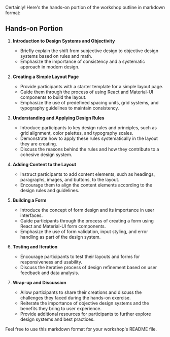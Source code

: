 Certainly! Here's the hands-on portion of the workshop outline in markdown format:

## Hands-on Portion

1. **Introduction to Design Systems and Objectivity**

   - Briefly explain the shift from subjective design to objective design systems based on rules and math.
   - Emphasize the importance of consistency and a systematic approach in modern design.

2. **Creating a Simple Layout Page**

   - Provide participants with a starter template for a simple layout page.
   - Guide them through the process of using React and Material-UI components to build the layout.
   - Emphasize the use of predefined spacing units, grid systems, and typography guidelines to maintain consistency.

3. **Understanding and Applying Design Rules**

   - Introduce participants to key design rules and principles, such as grid alignment, color palettes, and typography scales.
   - Demonstrate how to apply these rules systematically in the layout they are creating.
   - Discuss the reasons behind the rules and how they contribute to a cohesive design system.

4. **Adding Content to the Layout**

   - Instruct participants to add content elements, such as headings, paragraphs, images, and buttons, to the layout.
   - Encourage them to align the content elements according to the design rules and guidelines.

5. **Building a Form**

   - Introduce the concept of form design and its importance in user interfaces.
   - Guide participants through the process of creating a form using React and Material-UI form components.
   - Emphasize the use of form validation, input styling, and error handling as part of the design system.

6. **Testing and Iteration**

   - Encourage participants to test their layouts and forms for responsiveness and usability.
   - Discuss the iterative process of design refinement based on user feedback and data analysis.

7. **Wrap-up and Discussion**
   - Allow participants to share their creations and discuss the challenges they faced during the hands-on exercise.
   - Reiterate the importance of objective design systems and the benefits they bring to user experience.
   - Provide additional resources for participants to further explore design systems and best practices.

Feel free to use this markdown format for your workshop's README file.
